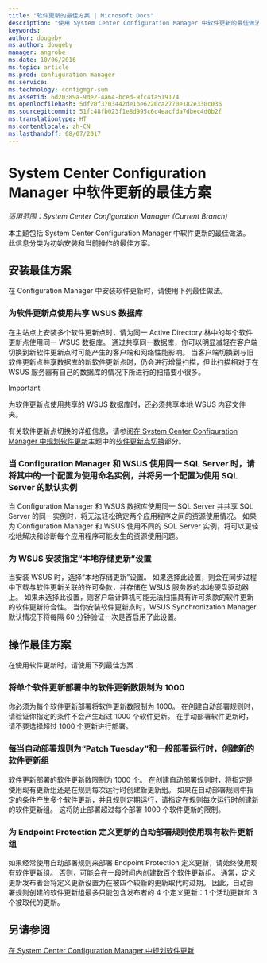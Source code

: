 ```yaml
---
title: "软件更新的最佳方案 | Microsoft Docs"
description: "使用 System Center Configuration Manager 中软件更新的最佳做法。"
keywords: 
author: dougeby
ms.author: dougeby
manager: angrobe
ms.date: 10/06/2016
ms.topic: article
ms.prod: configuration-manager
ms.service: 
ms.technology: configmgr-sum
ms.assetid: 6d20389a-9de2-4a64-bced-9fc4fa519174
ms.openlocfilehash: 5df20f3703442de1be6220ca2770e182e330c036
ms.sourcegitcommit: 51fc48fb023f1e8d995c6c4eacfda7dbec4d0b2f
ms.translationtype: HT
ms.contentlocale: zh-CN
ms.lasthandoff: 08/07/2017
---
```

# <a name="best-practices-for-software-updates-in-system-center-configuration-manager"></a>System Center Configuration Manager 中软件更新的最佳方案

*适用范围：System Center Configuration Manager (Current Branch)*

本主题包括 System Center Configuration Manager 中软件更新的最佳做法。 此信息分类为初始安装和当前操作的最佳方案。  

## <a name="installation-best-practices"></a>安装最佳方案  
 在 Configuration Manager 中安装软件更新时，请使用下列最佳做法。  

### <a name="use-a-shared-wsus-database-for-software-update-points"></a>为软件更新点使用共享 WSUS 数据库  
 在主站点上安装多个软件更新点时，请为同一 Active Directory 林中的每个软件更新点使用同一 WSUS 数据库。 通过共享同一数据库，你可以明显减轻在客户端切换到新软件更新点时可能产生的客户端和网络性能影响。 当客户端切换到与旧软件更新点共享数据库的新软件更新点时，仍会进行增量扫描，但此扫描相对于在 WSUS 服务器有自己的数据库的情况下所进行的扫描要小很多。  

> [!IMPORTANT]  
>  为软件更新点使用共享的 WSUS 数据库时，还必须共享本地 WSUS 内容文件夹。  

 有关软件更新点切换的详细信息，请参阅[在 System Center Configuration Manager 中规划软件更新](../../sum/plan-design/plan-for-software-updates.md)主题中的[软件更新点切换](../../sum/plan-design/plan-for-software-updates.md#BKMK_SUPSwitching)部分。  

### <a name="when-configuration-manager-and-wsus-use-the-same-sql-server-configure-one-of-these-to-use-a-named-instance-and-the-other-to-use-the-default-instance-of-sql-server"></a>当 Configuration Manager 和 WSUS 使用同一 SQL Server 时，请将其中的一个配置为使用命名实例，并将另一个配置为使用 SQL Server 的默认实例  
 当 Configuration Manager 和 WSUS 数据库使用同一 SQL Server 并共享 SQL Server 的同一实例时，将无法轻松确定两个应用程序之间的资源使用情况。 如果为 Configuration Manager 和 WSUS 使用不同的 SQL Server 实例，将可以更轻松地解决和诊断每个应用程序可能发生的资源使用问题。  

### <a name="specify-the-store-updates-locally-setting-for-the-wsus-installation"></a>为 WSUS 安装指定“本地存储更新”设置  
 当安装 WSUS 时，选择“本地存储更新”设置。 如果选择此设置，则会在同步过程中下载与软件更新关联的许可条款，并存储在 WSUS 服务器的本地硬盘驱动器上。 如果未选择此设置，则客户端计算机可能无法扫描具有许可条款的软件更新的软件更新符合性。 当你安装软件更新点时，WSUS Synchronization Manager 默认情况下将每隔 60 分钟验证一次是否启用了此设置。  

## <a name="operational-best-practices"></a>操作最佳方案  
 在使用软件更新时，请使用下列最佳方案：  

### <a name="limit-software-updates-to-1000-in-a-single-software-update-deployment"></a>将单个软件更新部署中的软件更新数限制为 1000  
 你必须为每个软件更新部署将软件更新数限制为 1000。 在创建自动部署规则时，请验证你指定的条件不会产生超过 1000 个软件更新。 在手动部署软件更新时，请不要选择超过 1000 个更新进行部署。  

### <a name="create-a-new-software-update-group-each-time-an-automatic-deployment-rule-runs-for-patch-tuesday-and-for-general-deployment"></a>每当自动部署规则为“Patch Tuesday”和一般部署运行时，创建新的软件更新组  
 软件更新部署的软件更新数限制为 1000 个。 在创建自动部署规则时，将指定是使用现有更新组还是在规则每次运行时创建新更新组。 如果在自动部署规则中指定的条件产生多个软件更新，并且规则定期运行，请指定在规则每次运行时创建新的软件更新组。 这将防止部署超过每个部署 1000 个软件更新的限制。  

### <a name="use-an-existing-software-update-group-for-automatic-deployment-rules-for-endpoint-protection-definition-updates"></a>为 Endpoint Protection 定义更新的自动部署规则使用现有软件更新组  
 如果经常使用自动部署规则来部署 Endpoint Protection 定义更新，请始终使用现有软件更新组。 否则，可能会在一段时间内创建数百个软件更新组。 通常，定义更新发布者会将定义更新设置为在被四个较新的更新取代时过期。 因此，自动部署规则创建的软件更新组最多只能包含发布者的 4 个定义更新：1 个活动更新和 3 个被取代的更新。  

## <a name="see-also"></a>另请参阅  
 [在 System Center Configuration Manager 中规划软件更新](../../sum/plan-design/plan-for-software-updates.md)
